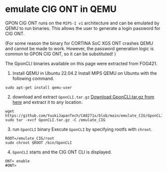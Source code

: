 # emulate CIG ONT in QEMU

GPON CIG ONT runs on the `MIPS-I v1` architecture and can be emulated by QEMU to run binaries.
This allows the user to generate a login password for CIG ONT.

(For some reason the binary for CORTINA SoC XGS ONT crashes QEMU and cannot be made to work.
However, the password generation logic is common to GPON CIG ONT, so it can be substituted! )

The GponCLI binaries available on this page were extracted from FOG421.

1. Install QEMU in Ubuntu 22.04.2
Install MIPS QEMU on Ubuntu with the following command.
```
sudo apt-get install qemu-user
```

2. download and extract `GponCLI.tar.gz`
[Download GponCLI.tar.gz from here](/emulate_CIG/GponCLI.tar.gz) and extract it to any location.
```
wget https://github.com/YuukiJapanTech/CA8271x/blob/main/emulate_CIG/GponCLI.tar.gz
sudo tar -xvcf GponCLI.tar.gz -C /emulate_CIG
```


3. run `GponCLI` binary
Execute `GponCLI` by specifying rootfs with `chroot`.
```
ROOT=/emulate_CIG/root
sudo chroot $ROOT /bin/GponCLI
```

4. `GponCLI` starts and the CIG ONT CLI is displayed.
```
ONT> enable
#ONT>
```
